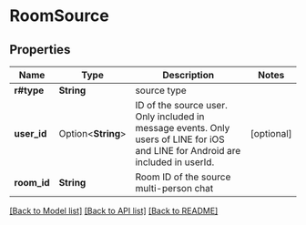 # RoomSource

## Properties

Name | Type | Description | Notes
------------ | ------------- | ------------- | -------------
**r#type** | **String** | source type | 
**user_id** | Option<**String**> | ID of the source user. Only included in message events. Only users of LINE for iOS and LINE for Android are included in userId. | [optional]
**room_id** | **String** | Room ID of the source multi-person chat | 

[[Back to Model list]](../README.md#documentation-for-models) [[Back to API list]](../README.md#documentation-for-api-endpoints) [[Back to README]](../README.md)


